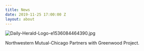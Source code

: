 ```yaml
---
title: News
date: 2019-11-25 17:00:00 Z
layout: about
---
```


![Daily-Herald-Logo-e1536084464390.jpg](/uploads/Daily-Herald-Logo-e1536084464390.jpg)

Northwestern Mutual-Chicago Partners with Greenwood Project.